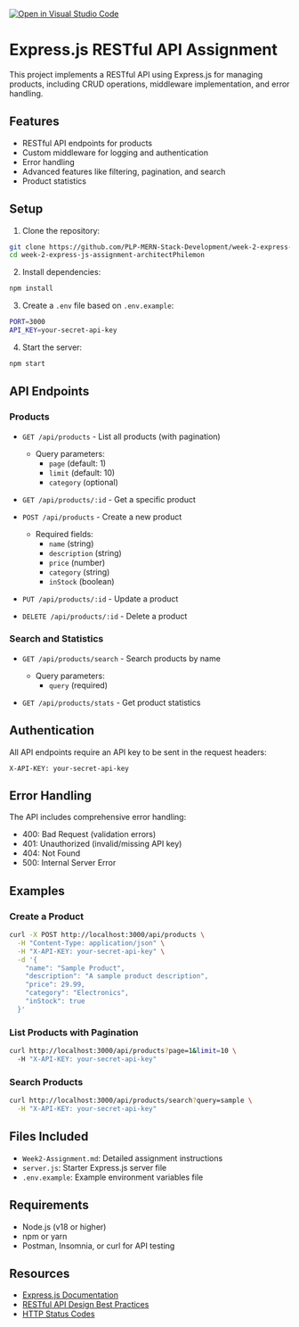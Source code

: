 [![Open in Visual Studio Code](https://classroom.github.com/assets/open-in-vscode-2e0aaae1b6195c2367325f4f02e2d04e9abb55f0b24a779b69b11b9e10269abc.svg)](https://classroom.github.com/online_ide?assignment_repo_id=19687448&assignment_repo_type=AssignmentRepo)
# Express.js RESTful API Assignment

This project implements a RESTful API using Express.js for managing products, including CRUD operations, middleware implementation, and error handling.

## Features

- RESTful API endpoints for products
- Custom middleware for logging and authentication
- Error handling
- Advanced features like filtering, pagination, and search
- Product statistics

## Setup

1. Clone the repository:
```bash
git clone https://github.com/PLP-MERN-Stack-Development/week-2-express-js-assignment-architectPhilemon.git
cd week-2-express-js-assignment-architectPhilemon
```

2. Install dependencies:
```bash
npm install
```

3. Create a `.env` file based on `.env.example`:
```bash
PORT=3000
API_KEY=your-secret-api-key
```

4. Start the server:
```bash
npm start
```

## API Endpoints

### Products

- `GET /api/products` - List all products (with pagination)
  - Query parameters:
    - `page` (default: 1)
    - `limit` (default: 10)
    - `category` (optional)

- `GET /api/products/:id` - Get a specific product

- `POST /api/products` - Create a new product
  - Required fields:
    - `name` (string)
    - `description` (string)
    - `price` (number)
    - `category` (string)
    - `inStock` (boolean)

- `PUT /api/products/:id` - Update a product

- `DELETE /api/products/:id` - Delete a product

### Search and Statistics

- `GET /api/products/search` - Search products by name
  - Query parameters:
    - `query` (required)

- `GET /api/products/stats` - Get product statistics

## Authentication

All API endpoints require an API key to be sent in the request headers:

```
X-API-KEY: your-secret-api-key
```

## Error Handling

The API includes comprehensive error handling:

- 400: Bad Request (validation errors)
- 401: Unauthorized (invalid/missing API key)
- 404: Not Found
- 500: Internal Server Error

## Examples

### Create a Product

```bash
curl -X POST http://localhost:3000/api/products \
  -H "Content-Type: application/json" \
  -H "X-API-KEY: your-secret-api-key" \
  -d '{
    "name": "Sample Product",
    "description": "A sample product description",
    "price": 29.99,
    "category": "Electronics",
    "inStock": true
  }'
```

### List Products with Pagination

```bash
curl http://localhost:3000/api/products?page=1&limit=10 \
  -H "X-API-KEY: your-secret-api-key"
```

### Search Products

```bash
curl http://localhost:3000/api/products/search?query=sample \
  -H "X-API-KEY: your-secret-api-key"
```

## Files Included

- `Week2-Assignment.md`: Detailed assignment instructions
- `server.js`: Starter Express.js server file
- `.env.example`: Example environment variables file

## Requirements

- Node.js (v18 or higher)
- npm or yarn
- Postman, Insomnia, or curl for API testing

## Resources

- [Express.js Documentation](https://expressjs.com/)
- [RESTful API Design Best Practices](https://restfulapi.net/)
- [HTTP Status Codes](https://developer.mozilla.org/en-US/docs/Web/HTTP/Status) 